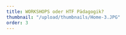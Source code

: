 ```yaml
---
title: WORKSHOPS oder HTF Pädagogik?
thumbnail: "/upload/thumbnails/Home-3.JPG"
order: 3
---
```

<WorksList2/>











